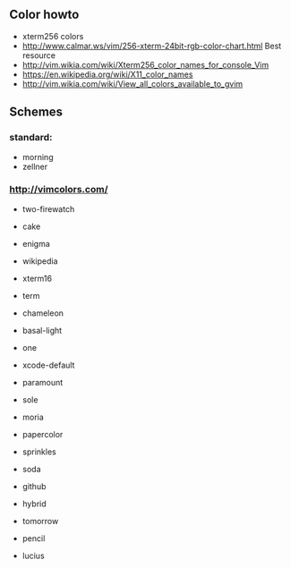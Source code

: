 ## Color howto
* xterm256 colors
* http://www.calmar.ws/vim/256-xterm-24bit-rgb-color-chart.html  Best resource
* http://vim.wikia.com/wiki/Xterm256_color_names_for_console_Vim
* https://en.wikipedia.org/wiki/X11_color_names
* http://vim.wikia.com/wiki/View_all_colors_available_to_gvim

## Schemes
### standard:

* morning
* zellner

### http://vimcolors.com/

* two-firewatch

* cake
* enigma
* wikipedia
* xterm16
* term
* chameleon
* basal-light
* one
* xcode-default
* paramount
* sole
* moria
* papercolor
* sprinkles
* soda
* github
* hybrid
* tomorrow
* pencil
* lucius
